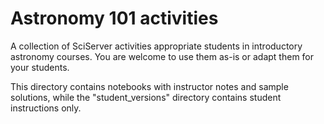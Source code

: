 # Astronomy 101 activities

A collection of SciServer activities appropriate students in introductory astronomy courses. You are welcome to use them as-is or adapt them for your students.

This directory contains notebooks with instructor notes and sample solutions, while the "student_versions" directory contains student instructions only.